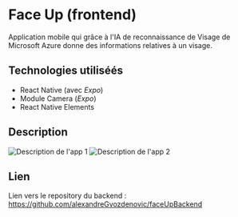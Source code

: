 # Face Up (frontend)
Application mobile qui grâce à l'IA de reconnaissance de Visage de Microsoft Azure donne des informations relatives à un visage.
## Technologies utiliséés
- React Native (avec *Expo*)
- Module Camera (*Expo*)
- React Native Elements
## Description
![Description de l'app 1](https://i.imgur.com/VdvikSi.jpg)
![Description de l'app 2](https://i.imgur.com/IaWBMOy.jpg)
## Lien
Lien vers le repository du backend : https://github.com/alexandreGvozdenovic/faceUpBackend
